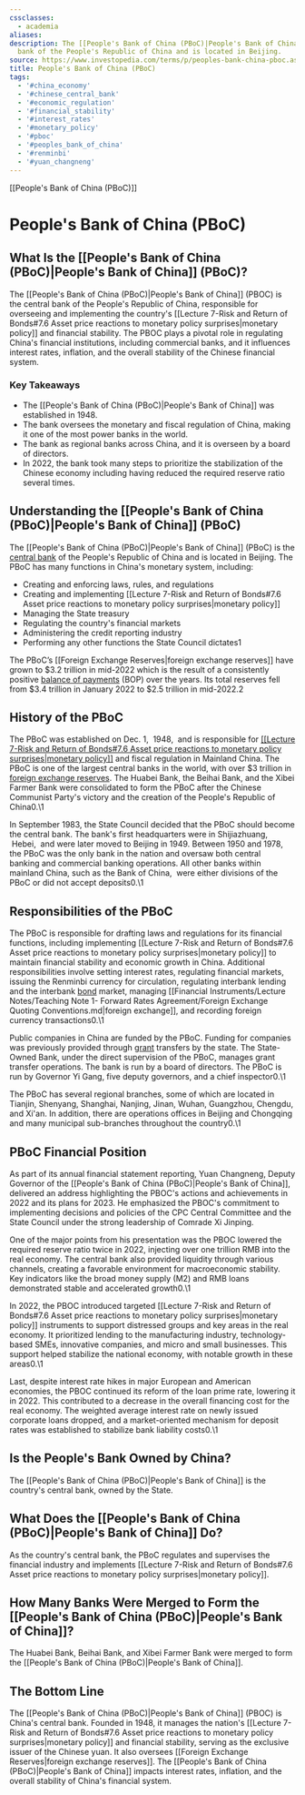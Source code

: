 ```yaml
---
cssclasses:
  - academia
aliases:
description: The [[People's Bank of China (PBoC)|People's Bank of China]] is the central
  bank of the People's Republic of China and is located in Beijing.
source: https://www.investopedia.com/terms/p/peoples-bank-china-pboc.asp
title: People's Bank of China (PBoC)
tags:
  - '#china_economy'
  - '#chinese_central_bank'
  - '#economic_regulation'
  - '#financial_stability'
  - '#interest_rates'
  - '#monetary_policy'
  - '#pboc'
  - '#peoples_bank_of_china'
  - '#renminbi'
  - '#yuan_changneng'
---
```

[[People's Bank of China (PBoC)]]

# People's Bank of China (PBoC)
## What Is the [[People's Bank of China (PBoC)|People's Bank of China]] (PBoC)?

The [[People's Bank of China (PBoC)|People's Bank of China]] (PBOC) is the central bank of the People's Republic of China,  responsible for overseeing and implementing the country's [[Lecture 7-Risk and Return of Bonds#7.6 Asset price reactions to monetary policy surprises|monetary policy]] and financial stability. The PBOC plays a pivotal role in regulating China's financial institutions,  including commercial banks,  and it influences interest rates,  inflation,  and the overall stability of the Chinese financial system.

### Key Takeaways

- The [[People's Bank of China (PBoC)|People's Bank of China]] was established in 1948.
- The bank oversees the monetary and fiscal regulation of China,  making it one of the most power banks in the world.
- The bank as regional banks across China,  and it is overseen by a board of directors.
- In 2022,  the bank took many steps to prioritize the stabilization of the Chinese economy including having reduced the required reserve ratio several times.

## Understanding the [[People's Bank of China (PBoC)|People's Bank of China]] (PBoC)

The [[People's Bank of China (PBoC)|People's Bank of China]] (PBoC) is the [central bank](https://www.investopedia.com/terms/c/centralbank.asp) of the People's Republic of China and is located in Beijing. The PBoC has many functions in China's monetary system,  including:

- Creating and enforcing laws,  rules,  and regulations
- Creating and implementing [[Lecture 7-Risk and Return of Bonds#7.6 Asset price reactions to monetary policy surprises|monetary policy]]
- Managing the State treasury
- Regulating the country's financial markets
- Administering the credit reporting industry
- Performing any other functions the State Council dictates1

The PBoC’s [[Foreign Exchange Reserves|foreign exchange reserves]] have grown to $3.2 trillion in mid-2022 which is the result of a consistently positive [balance of payments](https://www.investopedia.com/terms/b/bop.asp) (BOP) over the years. Its total reserves fell from $3.4 trillion in January 2022 to $2.5 trillion in mid-2022.2

## History of the PBoC

The PBoC was established on Dec. 1,     1948,     and is responsible for [[[Lecture 7-Risk and Return of Bonds#7.6 Asset price reactions to monetary policy surprises|monetary policy]]](https://www.investopedia.com/terms/m/monetarypolicy.asp) and fiscal regulation in Mainland China. The PBoC is one of the largest central banks in the world,  with over $3 trillion in [foreign exchange reserves](https://www.investopedia.com/terms/f/foreign-exchange-reserves.asp). The Huabei Bank,  the Beihai Bank,  and the Xibei Farmer Bank were consolidated to form the PBoC after the Chinese Communist Party's victory and the creation of the People's Republic of China0.\1

In September 1983,  the State Council decided that the PBoC should become the central bank. The bank's first headquarters were in Shijiazhuang,     Hebei,     and were later moved to Beijing in 1949. Between 1950 and 1978,  the PBoC was the only bank in the nation and oversaw both central banking and commercial banking operations. All other banks within mainland China,  such as the Bank of China,     were either divisions of the PBoC or did not accept deposits0.\1

## Responsibilities of the PBoC

The PBoC is responsible for drafting laws and regulations for its financial functions,  including implementing [[Lecture 7-Risk and Return of Bonds#7.6 Asset price reactions to monetary policy surprises|monetary policy]] to maintain financial stability and economic growth in China. Additional responsibilities involve setting interest rates,  regulating financial markets,  issuing the Renminbi currency for circulation,  regulating interbank lending and the interbank [bond](https://www.investopedia.com/terms/b/bond.asp) market,  managing [[Financial Instruments/Lecture Notes/Teaching Note 1- Forward Rates Agreement/Foreign Exchange Quoting Conventions.md|foreign exchange]],  and recording foreign currency transactions0.\1

Public companies in China are funded by the PBoC. Funding for companies was previously provided through [grant](https://www.investopedia.com/terms/g/grant.asp) transfers by the state. The State-Owned Bank,  under the direct supervision of the PBoC,  manages grant transfer operations. The bank is run by a board of directors. The PBoC is run by Governor Yi Gang,  five deputy governors,  and a chief inspector0.\1

The PBoC has several regional branches,  some of which are located in Tianjin,  Shenyang,  Shanghai,  Nanjing,  Jinan,  Wuhan,  Guangzhou,  Chengdu,  and Xi'an. In addition,  there are operations offices in Beijing and Chongqing and many municipal sub-branches throughout the country0.\1

## PBoC Financial Position

As part of its annual financial statement reporting,  Yuan Changneng,  Deputy Governor of the [[People's Bank of China (PBoC)|People's Bank of China]],  delivered an address highlighting the PBOC's actions and achievements in 2022 and its plans for 2023. He emphasized the PBOC's commitment to implementing decisions and policies of the CPC Central Committee and the State Council under the strong leadership of Comrade Xi Jinping.

One of the major points from his presentation was the PBOC lowered the required reserve ratio twice in 2022,  injecting over one trillion RMB into the real economy. The central bank also provided liquidity through various channels,  creating a favorable environment for macroeconomic stability. Key indicators like the broad money supply (M2) and RMB loans demonstrated stable and accelerated growth0.\1

In 2022,  the PBOC introduced targeted [[Lecture 7-Risk and Return of Bonds#7.6 Asset price reactions to monetary policy surprises|monetary policy]] instruments to support distressed groups and key areas in the real economy. It prioritized lending to the manufacturing industry,  technology-based SMEs,  innovative companies,  and micro and small businesses. This support helped stabilize the national economy,  with notable growth in these areas0.\1

Last,  despite interest rate hikes in major European and American economies,  the PBOC continued its reform of the loan prime rate,  lowering it in 2022. This contributed to a decrease in the overall financing cost for the real economy. The weighted average interest rate on newly issued corporate loans dropped,  and a market-oriented mechanism for deposit rates was established to stabilize bank liability costs0.\1

## Is the People's Bank Owned by China?

The [[People's Bank of China (PBoC)|People's Bank of China]] is the country's central bank,  owned by the State.

## What Does the [[People's Bank of China (PBoC)|People's Bank of China]] Do?

As the country's central bank,  the PBoC regulates and supervises the financial industry and implements [[Lecture 7-Risk and Return of Bonds#7.6 Asset price reactions to monetary policy surprises|monetary policy]].

## How Many Banks Were Merged to Form the [[People's Bank of China (PBoC)|People's Bank of China]]?

The Huabei Bank,  Beihai Bank,  and Xibei Farmer Bank were merged to form the [[People's Bank of China (PBoC)|People's Bank of China]].

## The Bottom Line

The [[People's Bank of China (PBoC)|People's Bank of China]] (PBOC) is China's central bank. Founded in 1948,  it manages the nation's [[Lecture 7-Risk and Return of Bonds#7.6 Asset price reactions to monetary policy surprises|monetary policy]] and financial stability,  serving as the exclusive issuer of the Chinese yuan. It also oversees [[Foreign Exchange Reserves|foreign exchange reserves]]. The [[People's Bank of China (PBoC)|People's Bank of China]] impacts interest rates,  inflation,  and the overall stability of China's financial system.
